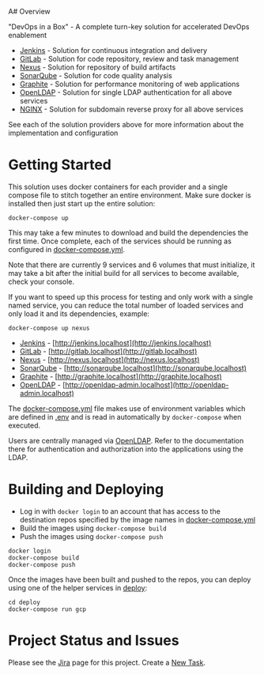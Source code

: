 A# Overview

"DevOps in a Box" - A complete turn-key solution for accelerated DevOps enablement

* [Jenkins](./jenkins) - Solution for continuous integration and delivery
* [GitLab](./gitlab) - Solution for code repository, review and task management
* [Nexus](./nexus) - Solution for repository of build artifacts
* [SonarQube](./sonarqube) - Solution for code quality analysis
* [Graphite](./graphite) - Solution for performance monitoring of web applications
* [OpenLDAP](./openldap) - Solution for single LDAP authentication for all above services
* [NGINX](./proxy) - Solution for subdomain reverse proxy for all above services

See each of the solution providers above for more information about the implementation and configuration

# Getting Started

This solution uses docker containers for each provider and a single compose file to stitch together
an entire environment. Make sure docker is installed then just start up the entire solution:

```
docker-compose up
```

This may take a few minutes to download and build the dependencies the first time. Once complete, each
of the services should be running as configured in [docker-compose.yml](./docker-compose.yml).

Note that there are currently 9 services and 6 volumes that must initialize, it may take 
a bit after the initial build for all services to become available, check your console.

If you want to speed up this process for testing and only work with a single named service, you can 
reduce the total number of loaded services and only load it and its dependencies, example:

```
docker-compose up nexus
```

* [Jenkins](./jenkins) - [http://jenkins.localhost](http://jenkins.localhost)
* [GitLab](./gitlab) - [http://gitlab.localhost](http://gitlab.localhost)
* [Nexus](./nexus) - [http://nexus.localhost](http://nexus.localhost)
* [SonarQube](./sonarqube) - [http://sonarqube.localhost](http://sonarqube.localhost)
* [Graphite](./graphite) - [http://graphite.localhost](http://graphite.localhost)
* [OpenLDAP](./openldap) - [http://openldap-admin.localhost](http://openldap-admin.localhost)

The [docker-compose.yml](./docker-compose.yml) file makes use of environment variables which
are defined in [.env](./.env) and is read in automatically by `docker-compose` when executed.

Users are centrally managed via [OpenLDAP](../openldap). Refer to the documentation there for authentication and authorization
into the applications using the LDAP.

# Building and Deploying

* Log in with `docker login` to an account that has access to the destination repos specified by the image names in [docker-compose.yml](./docker-compose.yml) 
* Build the images using `docker-compose build`
* Push the images using `docker-compose push`

```
docker login
docker-compose build
docker-compose push
```

Once the images have been built and pushed to the repos, you can deploy using one of the helper services in [deploy](./deploy):

```
cd deploy
docker-compose run gcp
```

# Project Status and Issues

Please see the [Jira](https://jira.cynergy.com/jira/secure/RapidBoard.jspa?rapidView=60) page for this project. Create a [New Task](https://jira.cynergy.com/jira/secure/CreateSubTaskIssue.jspa?parentIssueId=116202&pid=13721&issuetype=17).